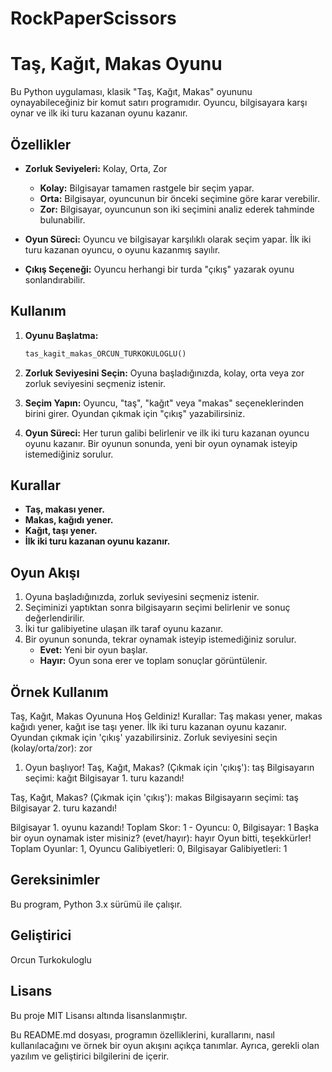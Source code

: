 # RockPaperScissors

# Taş, Kağıt, Makas Oyunu

Bu Python uygulaması, klasik "Taş, Kağıt, Makas" oyununu oynayabileceğiniz bir komut satırı programıdır. Oyuncu, bilgisayara karşı oynar ve ilk iki turu kazanan oyunu kazanır.

## Özellikler

- **Zorluk Seviyeleri:** Kolay, Orta, Zor
  - **Kolay:** Bilgisayar tamamen rastgele bir seçim yapar.
  - **Orta:** Bilgisayar, oyuncunun bir önceki seçimine göre karar verebilir.
  - **Zor:** Bilgisayar, oyuncunun son iki seçimini analiz ederek tahminde bulunabilir.
  
- **Oyun Süreci:** Oyuncu ve bilgisayar karşılıklı olarak seçim yapar. İlk iki turu kazanan oyuncu, o oyunu kazanmış sayılır.

- **Çıkış Seçeneği:** Oyuncu herhangi bir turda "çıkış" yazarak oyunu sonlandırabilir.

## Kullanım

1. **Oyunu Başlatma:**
    ```python
    tas_kagit_makas_ORCUN_TURKOKULOGLU()
    ```

2. **Zorluk Seviyesini Seçin:** Oyuna başladığınızda, kolay, orta veya zor zorluk seviyesini seçmeniz istenir.

3. **Seçim Yapın:** Oyuncu, "taş", "kağıt" veya "makas" seçeneklerinden birini girer. Oyundan çıkmak için "çıkış" yazabilirsiniz.

4. **Oyun Süreci:** Her turun galibi belirlenir ve ilk iki turu kazanan oyuncu oyunu kazanır. Bir oyunun sonunda, yeni bir oyun oynamak isteyip istemediğiniz sorulur.

## Kurallar

- **Taş, makası yener.**
- **Makas, kağıdı yener.**
- **Kağıt, taşı yener.**
- **İlk iki turu kazanan oyunu kazanır.**

## Oyun Akışı

1. Oyuna başladığınızda, zorluk seviyesini seçmeniz istenir.
2. Seçiminizi yaptıktan sonra bilgisayarın seçimi belirlenir ve sonuç değerlendirilir.
3. İki tur galibiyetine ulaşan ilk taraf oyunu kazanır.
4. Bir oyunun sonunda, tekrar oynamak isteyip istemediğiniz sorulur.
   - **Evet:** Yeni bir oyun başlar.
   - **Hayır:** Oyun sona erer ve toplam sonuçlar görüntülenir.

## Örnek Kullanım

Taş, Kağıt, Makas Oyununa Hoş Geldiniz!
Kurallar: Taş makası yener, makas kağıdı yener, kağıt ise taşı yener.
İlk iki turu kazanan oyunu kazanır. Oyundan çıkmak için 'çıkış' yazabilirsiniz.
Zorluk seviyesini seçin (kolay/orta/zor): zor

1. Oyun başlıyor!
Taş, Kağıt, Makas? (Çıkmak için 'çıkış'): taş
Bilgisayarın seçimi: kağıt
Bilgisayar 1. turu kazandı!

Taş, Kağıt, Makas? (Çıkmak için 'çıkış'): makas
Bilgisayarın seçimi: taş
Bilgisayar 2. turu kazandı!

Bilgisayar 1. oyunu kazandı!
Toplam Skor: 1 - Oyuncu: 0, Bilgisayar: 1
Başka bir oyun oynamak ister misiniz? (evet/hayır): hayır
Oyun bitti, teşekkürler!
Toplam Oyunlar: 1, Oyuncu Galibiyetleri: 0, Bilgisayar Galibiyetleri: 1


## Gereksinimler

Bu program, Python 3.x sürümü ile çalışır.

## Geliştirici

Orcun Turkokuloglu

## Lisans

Bu proje MIT Lisansı altında lisanslanmıştır.


Bu README.md dosyası, programın özelliklerini, kurallarını, nasıl kullanılacağını ve örnek bir oyun akışını açıkça tanımlar. Ayrıca, gerekli olan yazılım ve geliştirici bilgilerini de içerir.

